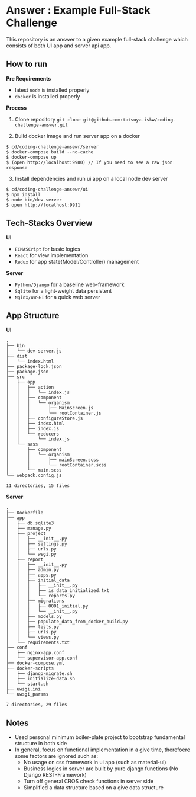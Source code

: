# Answer : Example Full-Stack Challenge

This repository is an answer to a given example full-stack challenge which consists of both UI app and server api app.

## How to run

**Pre Requirements**

* latest `node` is installed properly
* `docker` is installed properly

**Process**

1. Clone repository `git clone git@github.com:tatsuya-iskw/coding-challenge-answer.git`

2. Build docker image and run server app on a docker

```
$ cd/coding-challenge-ansewr/server
$ docker-compose build --no-cache
$ docker-compose up
$ (open http://localhost:9980) // If you need to see a raw json response
```

3. Install dependencies and run ui app on a local node dev server

```
$ cd/coding-challenge-ansewr/ui
$ npm install
$ node bin/dev-server
$ open http://localhost:9911
```

## Tech-Stacks Overview

**UI**

* `ECMASCript` for basic logics
* `React` for view implementation
* `Redux` for app state(Model/Controller) management

**Server**

* `Python/Django` for a baseline web-framework
* `Sqlite` for a light-weight data persistent
* `Nginx/uWSGI` for a quick web server

## App Structure

**UI**

```
.
├── bin
│   └── dev-server.js
├── dist
│   └── index.html
├── package-lock.json
├── package.json
├── src
│   ├── app
│   │   ├── action
│   │   │   └── index.js
│   │   ├── component
│   │   │   └── organism
│   │   │       ├── MainScreen.js
│   │   │       └── rootContainer.js
│   │   ├── configureStore.js
│   │   ├── index.html
│   │   ├── index.js
│   │   └── reducers
│   │       └── index.js
│   └── sass
│       ├── component
│       │   └── organism
│       │       ├── mainScreen.scss
│       │       └── rootContainer.scss
│       └── main.scss
└── webpack.config.js

11 directories, 15 files
```

**Server**

```
.
├── Dockerfile
├── app
│   ├── db.sqlite3
│   ├── manage.py
│   ├── project
│   │   ├── __init__.py
│   │   ├── settings.py
│   │   ├── urls.py
│   │   └── wsgi.py
│   ├── report
│   │   ├── __init__.py
│   │   ├── admin.py
│   │   ├── apps.py
│   │   ├── initial_data
│   │   │   ├── __init__.py
│   │   │   ├── is_data_initialized.txt
│   │   │   └── reports.py
│   │   ├── migrations
│   │   │   ├── 0001_initial.py
│   │   │   └── __init__.py
│   │   ├── models.py
│   │   ├── populate_data_from_docker_build.py
│   │   ├── tests.py
│   │   ├── urls.py
│   │   └── views.py
│   └── requirements.txt
├── conf
│   ├── nginx-app.conf
│   └── supervisor-app.conf
├── docker-compose.yml
├── docker-scripts
│   ├── django-migrate.sh
│   ├── initialize-data.sh
│   └── start.sh
├── uwsgi.ini
└── uwsgi_params

7 directories, 29 files
```

## Notes

* Used personal minimum boiler-plate project to bootstrap fundamental structure in both side
* In general, focus on functional implementation in a give time, therefoere some factors are ignored such as:
  * No usage on css framework in ui app (such as material-ui)
  * Business logics in server are built by pure django functions (No Django REST-Framework)
  * Turn off general CROS check functions in server side
  * Simplified a data structure based on a give data structure